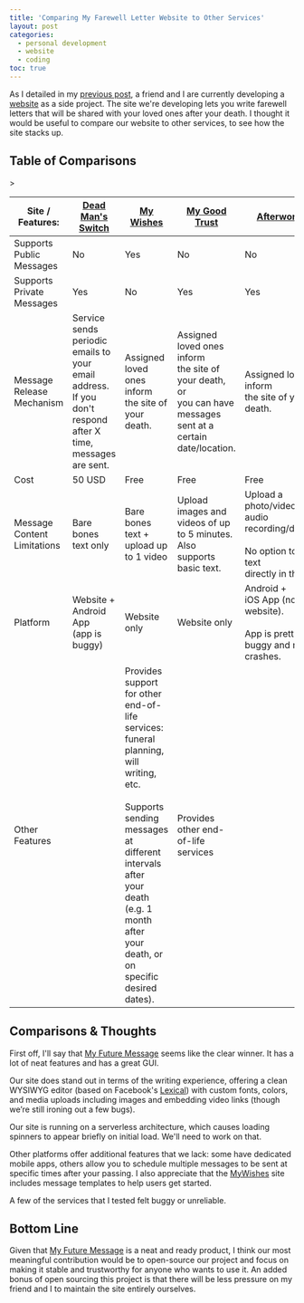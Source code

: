 ```yaml
---
title: 'Comparing My Farewell Letter Website to Other Services'
layout: post
categories:
  - personal development
  - website
  - coding
toc: true
---
```


As I detailed in my [previous post](https://www.shiriavni.org/google/2025/04/19/developing-epitaphs.html), a friend and I are currently developing a [website](https://epitaphs.pages.dev/) as a side project. The site we're developing lets you write farewell letters that will be shared with your loved ones after your death. I thought it would be useful to compare our website to other services, to see how the site stacks up.

## Table of Comparisons

<div class="overflow-table-wrapper">
<table>
  <thead>
    <tr>
      <th>Site / Features:</th>
      <th><a href="https://www.deadmansswitch.net/">Dead Man's Switch</a></th>
      <th><a href="https://www.mywishes.co.uk/">My Wishes</a></th>
      <th><a href="https://mygoodtrust.com/future-message">My Good Trust</a></th>
      <th><a href="https://www.afterwords.life/">Afterwords.life</a></th>
      <th><a href="https://epitaphs.pages.dev/">Our Website</a></th>
    </tr>
  </thead>
  <tbody>
    <tr>
      <td>Supports <br>Public Messages</td>
      <td>No</td>
      <td>Yes</td>
      <td>No</td>
      <td>No</td>
      <td>Yes</td>
    </tr>
    <tr>
      <td>Supports <br>Private Messages</td>
      <td>Yes</td>
      <td>No</td>
      <td>Yes</td>
      <td>Yes</td>>
      <td>Not yet.</td>
    </tr>
    <tr>
      <td>Message <br>Release Mechanism</td>
      <td>Service sends periodic emails to <br>your email address. <br>If you don't respond after X <br>time, messages are sent.</td>
      <td>Assigned loved ones inform <br>the site of your death.</td>
      <td>Assigned loved ones inform<br>the site of your death, or<br>you can have messages <br>sent at a certain date/location.</td>
      <td>Assigned loved ones inform <br>the site of your death.</td>
      <td>Assigned loved ones inform<br>the site of your death.</td>
    </tr>
    <tr>
      <td>Cost</td>
      <td>50 USD</td>
      <td>Free</td>
      <td>Free</td>
      <td>Free</td>
      <td>Free</td>
    </tr>
    <tr>
      <td>Message <br>Content Limitations</td>
      <td>Bare bones text only</td>
      <td>Bare bones text + <br>upload up to 1 video</td>
      <td>Upload images and videos of up to 5 minutes. Also supports basic text.</td>
      <td>Upload a photo/video/<br>audio recording/document.<br><br>No option to write text<br>directly in the app.</td>
      <td>Supports text in various <br>colors/fonts/sizes.<br>Supports<br>embedding photos and<br>uploading videos.</td>
    </tr>
    <tr>
      <td>Platform</td>
      <td>Website + <br>Android App <br>(app is buggy)</td>
      <td>Website only</td>
      <td>Website only</td>
      <td>Android + <br>iOS App (no website).<br><br>App is pretty but is<br>buggy and randomly <br>crashes.</td>
      <td>Website only</td>
    </tr>
    <tr>
      <td>Other <br>Features</td>
      <td></td>
      <td>Provides support for other <br>end-of-life services: <br>funeral planning, will writing,<br>etc. <br><br>Supports sending messages at <br>different intervals after <br>your death (e.g. 1 month after <br>your death, or on<br>specific desired dates).</td>
      <td>Provides other end-of-life <br>services</td>
      <td></td>
      <td></td>
    </tr>
  </tbody>
</table>
</div>

## Comparisons & Thoughts

First off, I'll say that [My Future Message](https://mygoodtrust.com/future-message) seems like the clear winner. It has a lot of neat features and has a great GUI.

Our site does stand out in terms of the writing experience, offering a clean WYSIWYG editor (based on Facebook's [Lexical](https://lexical.dev/)) with custom fonts, colors, and media uploads including images and embedding video links (though we’re still ironing out a few bugs).

Our site is running on a serverless architecture, which causes loading spinners to appear briefly on initial load. We'll need to work on that.

Other platforms offer additional features that we lack: some have dedicated mobile apps, others allow you to schedule multiple messages to be sent at specific times after your passing. I also appreciate that the [MyWishes](https://www.mywishes.co.uk/) site includes message templates to help users get started.

A few of the services that I tested felt buggy or unreliable.

## Bottom Line

Given that [My Future Message](https://mygoodtrust.com/future-message) is a neat and ready product, I think our most meaningful contribution would be to open-source our project and focus on making it stable and trustworthy for anyone who wants to use it. An added bonus of open sourcing this project is that there will be less pressure on my friend and I to maintain the site entirely ourselves.
